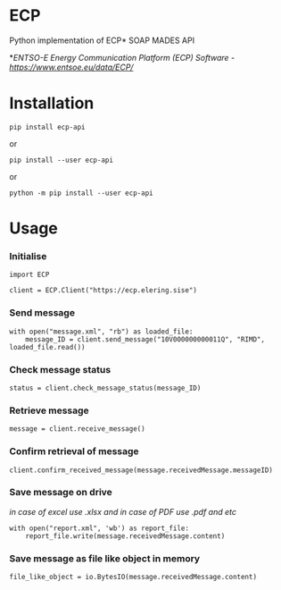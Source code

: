# ECP
Python implementation of ECP* SOAP MADES API

**ENTSO-E Energy Communication Platform (ECP) Software - https://www.entsoe.eu/data/ECP/*

# Installation

    pip install ecp-api

or

    pip install --user ecp-api

or 

    python -m pip install --user ecp-api


# Usage

### Initialise
    import ECP

    client = ECP.Client("https://ecp.elering.sise")

### Send message
    with open("message.xml", "rb") as loaded_file:
        message_ID = client.send_message("10V000000000011Q", "RIMD", loaded_file.read())

### Check message status
    status = client.check_message_status(message_ID)

### Retrieve message
    message = client.receive_message()
    
### Confirm retrieval of message
    client.confirm_received_message(message.receivedMessage.messageID)
    
### Save message on drive
*in case of excel use .xlsx and in case of PDF use .pdf and etc*

    with open("report.xml", 'wb') as report_file:
        report_file.write(message.receivedMessage.content)
        
### Save message as file like object in memory

    file_like_object = io.BytesIO(message.receivedMessage.content)

    
    

